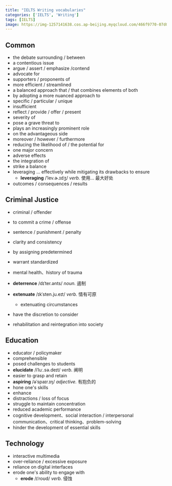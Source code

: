 ```yaml
---
title: "IELTS Writing vocabularies"
categories: ['IELTS', 'Writing']
tags: [IELTS]
image: https://img-1257141638.cos.ap-beijing.myqcloud.com/466f9770-07d0-4d76-91d8-7e5ff524cae7
---
```


## Common

- the debate surrounding / between
- a contentious issue
- argue / assert / emphasize /contend
- advocate for
- supporters / proponents of
- more efficient / streamlined
- a balanced approach that /  that combines elements of both
- by adopting a more nuanced approach to
- specific / particular / unique
- insufficient
- reflect / provide / offer / present
- severity of
- pose a grave threat to
- plays an increasingly prominent role
- on the advantageous side
- moreover / however / furthermore
- reducing the likelihood of / the potential for
- one major concern
- adverse effects
- the integration of
- strike a balance
- leveraging ... effectively while mitigating its drawbacks to ensure
  - **leveraging** /ˈlev.ɚ.ɪdʒ/ *verb.* 使用... 最大好处
- outcomes / consequences / results 

## Criminal Justice

- criminal / offender
- to commit a crime / offense
- sentence / punishment / penalty
- clarity and consistency
- by assigning predetermined
- warrant standardized
- mental health、history of trauma

- **deterrence** /dɪˈter.ənts/ *noun.* 遏制
- **extenuate** /ɪkˈsten.ju.eɪt/ *verb.* 情有可原
  - extenuating circumstances
- have the discretion to consider
- rehabilitation and reintegration into society

## Education

- educator / policymaker
- comprehensible
- posed challenges to students
- **elucidate** /iˈluː.sə.deɪt/ *verb.* 阐明
- easier to grasp and retain
- **aspiring** /əˈspaɪr.ɪŋ/ *adjective.* 有抱负的
- hone one's skills
- enhance
- distractions / loss of focus
- struggle to maintain concentration
-  reduced academic performance
- cognitive development、social interaction / interpersonal communication、critical thinking、problem-solving
- hinder the development of essential skills

## Technology

- interactive multimedia
- over-reliance / excessive exposure
- reliance on digital interfaces
- erode one's ability to engage with
  - **erode** /ɪˈroʊd/ *verb.* 侵蚀
